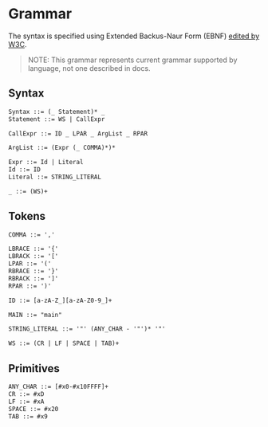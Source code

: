 # Grammar
The syntax is specified using Extended Backus-Naur Form (EBNF)
[edited by W3C](https://www.w3.org/TR/xml/#sec-notation).
> NOTE: This grammar represents current grammar supported by language, not one
> described in docs.

## Syntax
```txt
Syntax ::= (_ Statement)* _
Statement ::= WS | CallExpr

CallExpr ::= ID _ LPAR _ ArgList _ RPAR

ArgList ::= (Expr (_ COMMA)*)*

Expr ::= Id | Literal
Id ::= ID
Literal ::= STRING_LITERAL

_ ::= (WS)+
```

## Tokens
```txt
COMMA ::= ','

LBRACE ::= '{'
LBRACK ::= '['
LPAR ::= '('
RBRACE ::= '}'
RBRACK ::= ']'
RPAR ::= ')'

ID ::= [a-zA-Z_][a-zA-Z0-9_]+

MAIN ::= "main"

STRING_LITERAL ::= '"' (ANY_CHAR - '"')* '"'

WS ::= (CR | LF | SPACE | TAB)+
```

## Primitives
```txt
ANY_CHAR ::= [#x0-#x10FFFF]+
CR ::= #xD
LF ::= #xA
SPACE ::= #x20
TAB ::= #x9
```
